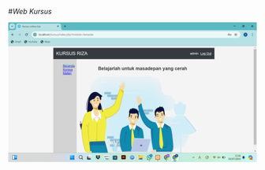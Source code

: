 #_Web Kursus_

![alt text](https://github.com/MRizaA/AdministrasiKursus/blob/main/assets/img/Screenshot%20(130).png?raw=true)
